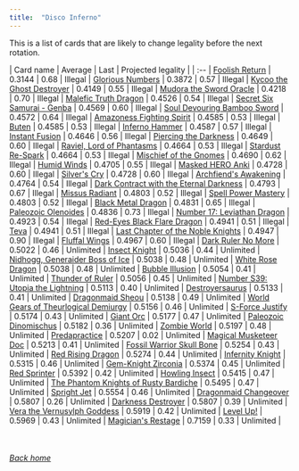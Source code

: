 ```yaml
---
title:  "Disco Inferno"
---
```


This is a list of cards that are likely to change legality before the next rotation.

| Card name | Average | Last | Projected legality |
| :-- |
[Foolish Return](https://db.ygoprodeck.com/card/?search=Foolish%20Return) | 0.3144 | 0.68 | Illegal |
[Glorious Numbers](https://db.ygoprodeck.com/card/?search=Glorious%20Numbers) | 0.3872 | 0.57 | Illegal |
[Kycoo the Ghost Destroyer](https://db.ygoprodeck.com/card/?search=Kycoo%20the%20Ghost%20Destroyer) | 0.4149 | 0.55 | Illegal |
[Mudora the Sword Oracle](https://db.ygoprodeck.com/card/?search=Mudora%20the%20Sword%20Oracle) | 0.4218 | 0.70 | Illegal |
[Malefic Truth Dragon](https://db.ygoprodeck.com/card/?search=Malefic%20Truth%20Dragon) | 0.4526 | 0.54 | Illegal |
[Secret Six Samurai - Genba](https://db.ygoprodeck.com/card/?search=Secret%20Six%20Samurai%20-%20Genba) | 0.4569 | 0.60 | Illegal |
[Soul Devouring Bamboo Sword](https://db.ygoprodeck.com/card/?search=Soul%20Devouring%20Bamboo%20Sword) | 0.4572 | 0.64 | Illegal |
[Amazoness Fighting Spirit](https://db.ygoprodeck.com/card/?search=Amazoness%20Fighting%20Spirit) | 0.4585 | 0.53 | Illegal |
[Buten](https://db.ygoprodeck.com/card/?search=Buten) | 0.4585 | 0.53 | Illegal |
[Inferno Hammer](https://db.ygoprodeck.com/card/?search=Inferno%20Hammer) | 0.4587 | 0.57 | Illegal |
[Instant Fusion](https://db.ygoprodeck.com/card/?search=Instant%20Fusion) | 0.4646 | 0.56 | Illegal |
[Piercing the Darkness](https://db.ygoprodeck.com/card/?search=Piercing%20the%20Darkness) | 0.4649 | 0.60 | Illegal |
[Raviel, Lord of Phantasms](https://db.ygoprodeck.com/card/?search=Raviel,%20Lord%20of%20Phantasms) | 0.4664 | 0.53 | Illegal |
[Stardust Re-Spark](https://db.ygoprodeck.com/card/?search=Stardust%20Re-Spark) | 0.4664 | 0.53 | Illegal |
[Mischief of the Gnomes](https://db.ygoprodeck.com/card/?search=Mischief%20of%20the%20Gnomes) | 0.4690 | 0.62 | Illegal |
[Humid Winds](https://db.ygoprodeck.com/card/?search=Humid%20Winds) | 0.4705 | 0.55 | Illegal |
[Masked HERO Anki](https://db.ygoprodeck.com/card/?search=Masked%20HERO%20Anki) | 0.4728 | 0.60 | Illegal |
[Silver's Cry](https://db.ygoprodeck.com/card/?search=Silver's%20Cry) | 0.4728 | 0.60 | Illegal |
[Archfiend's Awakening](https://db.ygoprodeck.com/card/?search=Archfiend's%20Awakening) | 0.4764 | 0.54 | Illegal |
[Dark Contract with the Eternal Darkness](https://db.ygoprodeck.com/card/?search=Dark%20Contract%20with%20the%20Eternal%20Darkness) | 0.4793 | 0.67 | Illegal |
[Missus Radiant](https://db.ygoprodeck.com/card/?search=Missus%20Radiant) | 0.4803 | 0.52 | Illegal |
[Spell Power Mastery](https://db.ygoprodeck.com/card/?search=Spell%20Power%20Mastery) | 0.4803 | 0.52 | Illegal |
[Black Metal Dragon](https://db.ygoprodeck.com/card/?search=Black%20Metal%20Dragon) | 0.4831 | 0.65 | Illegal |
[Paleozoic Olenoides](https://db.ygoprodeck.com/card/?search=Paleozoic%20Olenoides) | 0.4836 | 0.73 | Illegal |
[Number 17: Leviathan Dragon](https://db.ygoprodeck.com/card/?search=Number%2017:%20Leviathan%20Dragon) | 0.4923 | 0.54 | Illegal |
[Red-Eyes Black Flare Dragon](https://db.ygoprodeck.com/card/?search=Red-Eyes%20Black%20Flare%20Dragon) | 0.4941 | 0.51 | Illegal |
[Teva](https://db.ygoprodeck.com/card/?search=Teva) | 0.4941 | 0.51 | Illegal |
[Last Chapter of the Noble Knights](https://db.ygoprodeck.com/card/?search=Last%20Chapter%20of%20the%20Noble%20Knights) | 0.4947 | 0.90 | Illegal |
[Fluffal Wings](https://db.ygoprodeck.com/card/?search=Fluffal%20Wings) | 0.4967 | 0.60 | Illegal |
[Dark Ruler No More](https://db.ygoprodeck.com/card/?search=Dark%20Ruler%20No%20More) | 0.5022 | 0.46 | Unlimited |
[Insect Knight](https://db.ygoprodeck.com/card/?search=Insect%20Knight) | 0.5036 | 0.44 | Unlimited |
[Nidhogg, Generaider Boss of Ice](https://db.ygoprodeck.com/card/?search=Nidhogg,%20Generaider%20Boss%20of%20Ice) | 0.5038 | 0.48 | Unlimited |
[White Rose Dragon](https://db.ygoprodeck.com/card/?search=White%20Rose%20Dragon) | 0.5038 | 0.48 | Unlimited |
[Bubble Illusion](https://db.ygoprodeck.com/card/?search=Bubble%20Illusion) | 0.5054 | 0.41 | Unlimited |
[Thunder of Ruler](https://db.ygoprodeck.com/card/?search=Thunder%20of%20Ruler) | 0.5056 | 0.45 | Unlimited |
[Number S39: Utopia the Lightning](https://db.ygoprodeck.com/card/?search=Number%20S39:%20Utopia%20the%20Lightning) | 0.5113 | 0.40 | Unlimited |
[Destroyersaurus](https://db.ygoprodeck.com/card/?search=Destroyersaurus) | 0.5133 | 0.41 | Unlimited |
[Dragonmaid Sheou](https://db.ygoprodeck.com/card/?search=Dragonmaid%20Sheou) | 0.5138 | 0.49 | Unlimited |
[World Gears of Theurlogical Demiurgy](https://db.ygoprodeck.com/card/?search=World%20Gears%20of%20Theurlogical%20Demiurgy) | 0.5156 | 0.46 | Unlimited |
[S-Force Justify](https://db.ygoprodeck.com/card/?search=S-Force%20Justify) | 0.5174 | 0.43 | Unlimited |
[Giant Orc](https://db.ygoprodeck.com/card/?search=Giant%20Orc) | 0.5177 | 0.47 | Unlimited |
[Paleozoic Dinomischus](https://db.ygoprodeck.com/card/?search=Paleozoic%20Dinomischus) | 0.5182 | 0.36 | Unlimited |
[Zombie World](https://db.ygoprodeck.com/card/?search=Zombie%20World) | 0.5197 | 0.48 | Unlimited |
[Predapractice](https://db.ygoprodeck.com/card/?search=Predapractice) | 0.5207 | 0.02 | Unlimited |
[Magical Musketeer Doc](https://db.ygoprodeck.com/card/?search=Magical%20Musketeer%20Doc) | 0.5213 | 0.41 | Unlimited |
[Fossil Warrior Skull Bone](https://db.ygoprodeck.com/card/?search=Fossil%20Warrior%20Skull%20Bone) | 0.5254 | 0.43 | Unlimited |
[Red Rising Dragon](https://db.ygoprodeck.com/card/?search=Red%20Rising%20Dragon) | 0.5274 | 0.44 | Unlimited |
[Infernity Knight](https://db.ygoprodeck.com/card/?search=Infernity%20Knight) | 0.5315 | 0.46 | Unlimited |
[Gem-Knight Zirconia](https://db.ygoprodeck.com/card/?search=Gem-Knight%20Zirconia) | 0.5374 | 0.45 | Unlimited |
[Red Sprinter](https://db.ygoprodeck.com/card/?search=Red%20Sprinter) | 0.5392 | 0.42 | Unlimited |
[Howling Insect](https://db.ygoprodeck.com/card/?search=Howling%20Insect) | 0.5415 | 0.47 | Unlimited |
[The Phantom Knights of Rusty Bardiche](https://db.ygoprodeck.com/card/?search=The%20Phantom%20Knights%20of%20Rusty%20Bardiche) | 0.5495 | 0.47 | Unlimited |
[Spright Jet](https://db.ygoprodeck.com/card/?search=Spright%20Jet) | 0.5554 | 0.46 | Unlimited |
[Dragonmaid Changeover](https://db.ygoprodeck.com/card/?search=Dragonmaid%20Changeover) | 0.5807 | 0.26 | Unlimited |
[Darkness Destroyer](https://db.ygoprodeck.com/card/?search=Darkness%20Destroyer) | 0.5807 | 0.39 | Unlimited |
[Vera the Vernusylph Goddess](https://db.ygoprodeck.com/card/?search=Vera%20the%20Vernusylph%20Goddess) | 0.5919 | 0.42 | Unlimited |
[Level Up!](https://db.ygoprodeck.com/card/?search=Level%20Up!) | 0.5969 | 0.43 | Unlimited |
[Magician's Restage](https://db.ygoprodeck.com/card/?search=Magician's%20Restage) | 0.7159 | 0.33 | Unlimited |

<br>

###### [Back home](index)